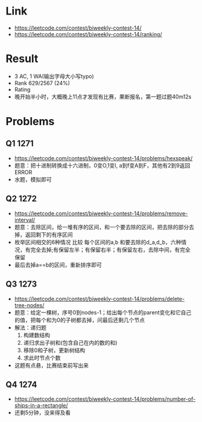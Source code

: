 # Link
- https://leetcode.com/contest/biweekly-contest-14/
- https://leetcode.com/contest/biweekly-contest-14/ranking/

# Result
- 3 AC, 1 WA(输出字母大小写typo)
- Rank 629/2567 (24%)
- Rating
- 晚开始半小时，大概晚上11点才发现有比赛，果断报名，第一题过题40m12s

# Problems
## Q1 1271
- https://leetcode.com/contest/biweekly-contest-14/problems/hexspeak/
- 题意：把十进制转换成十六进制，0变O,1变I, a到f变A到F，其他有2到9返回ERROR
- 水题，模拟即可

## Q2 1272
- https://leetcode.com/contest/biweekly-contest-14/problems/remove-interval/
- 题意：去除区间，给一堆有序的区间，和一个要去除的区间，把去除的部分去掉，返回剩下的有序区间
- 枚举区间相交的6种情况 比较 每个区间的a,b 和要去除的d_a,d_b，六种情况，有完全去掉;有保留左半；有保留右半；有保留左右，去除中间，有完全保留
- 最后去掉a==b的区间，重新排序即可

## Q3 1273
- https://leetcode.com/contest/biweekly-contest-14/problems/delete-tree-nodes/
- 题意：给定一棵树，序号0到nodes-1；给出每个节点的parent变化和它自己的值，把每个和为0的子树都去掉，问最后还剩几个节点
- 解法：递归题
    1. 构建数结构
    2. 递归求出子树和(包含自己在内的数的和)
    3. 移除0和子树，更新树结构
    4. 求此时节点个数
- 这题有点悬，比赛结束前写出来

## Q4 1274
- https://leetcode.com/contest/biweekly-contest-14/problems/number-of-ships-in-a-rectangle/
- 还剩5分钟，没来得及看